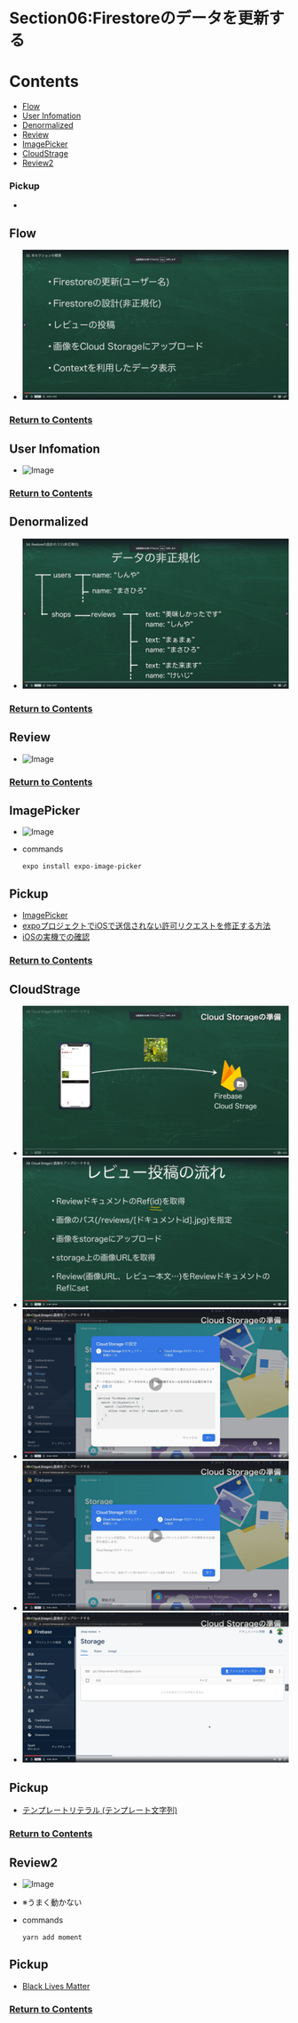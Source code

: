 # Section06:Firestoreのデータを更新する

<a id = "contents">

# Contents
* [Flow](#flow)
* [User Infomation](#UserInfomation)
* [Denormalized](#Denormalized)
* [Review](#Review)
* [ImagePicker](#ImagePicker)
* [CloudStrage](#CloudStrage)
* [Review2](#Review2)

### Pickup
* 


<a id = "flow">

## Flow
* ![Image](../src/Section06/images/init001.png)

### [Return to Contents](#contents)


<a id = "UserInfomation">

## User Infomation
* ![Image](../src/Section06/images/infouser001.png)

### [Return to Contents](#contents)


<a id = "Denormalized">

## Denormalized
* ![Image](../src/Section06/images/denormalized001.png)

### [Return to Contents](#contents)


<a id = "Review">

## Review
* ![Image](../src/Section06/images/review001.png)

### [Return to Contents](#contents)


<a id = "ImagePicker">

## ImagePicker
* ![Image](../src/Section06/images/imagep001.png)

* commands
  ```
  expo install expo-image-picker
  ```

## Pickup
* [ImagePicker](https://docs.expo.io/versions/latest/sdk/imagepicker/)
* [expoプロジェクトでiOSで送信されない許可リクエストを修正する方法](https://www.366service.com/jp/qa/be485617724e18e296a751588df7b3fb)
* [iOSの実機での確認](https://qiita.com/yacchi1123/items/5a3d16f0d92d3912e5c4#6-ios%E3%81%AE%E5%AE%9F%E6%A9%9F%E3%81%A7%E3%81%AE%E7%A2%BA%E8%AA%8D)

### [Return to Contents](#contents)


<a id = "CloudStrage">

## CloudStrage
* ![Image](../src/Section06/images/cloud001.png)
* ![Image](../src/Section06/images/cloud002.png)
* ![Image](../src/Section06/images/cloud003.png)
* ![Image](../src/Section06/images/cloud004.png)
* ![Image](../src/Section06/images/cloud005.png)

## Pickup
* [テンプレートリテラル (テンプレート文字列)](https://developer.mozilla.org/ja/docs/Web/JavaScript/Reference/Template_literals)

### [Return to Contents](#contents)


<a id = "Review2">

## Review2
* ![Image](../src/Section06/images/reviewsec001.png)
* ※うまく動かない

* commands
   ```
   yarn add moment
   ```

## Pickup
* [Black Lives Matter](https://momentjs.com/)

### [Return to Contents](#contents)